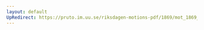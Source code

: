 ```yaml
---
layout: default
UpRedirect: https://pruto.im.uu.se/riksdagen-motions-pdf/1869/mot_1869__ak__325/mot_1869__ak__325-001.pdf
---
```

